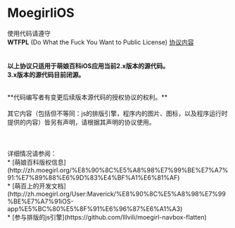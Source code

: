 MoegirliOS
==========

使用代码请遵守<br/>
**WTFPL** (Do What the Fuck You Want to Public License) [协议内容](http://www.wtfpl.net/txt/copying/)<br/>
<br/>
<br/>
**以上协议只适用于萌娘百科iOS应用当前2.x版本的源代码。**<br/>
**3.x版本的源代码目前闭源。**<br/>

<br/>
**代码编写者有变更后续版本源代码的授权协议的权利。**<br/>
<br/>
其它内容（包括但不等同：js的排版引擎，程序内的图片、图标，以及程序运行时提供的内容）皆另有声明，请根据其声明的协议使用。<br/>
<br/>
<br/>
<br/>
详细情况请参阅：<br />
* [萌娘百科版权信息](http://zh.moegirl.org/%E8%90%8C%E5%A8%98%E7%99%BE%E7%A7%91:%E7%89%88%E6%9D%83%E4%BF%A1%E6%81%AF)<br />
* [萌百上的开发文档](http://zh.moegirl.org/User:Maverick/%E8%90%8C%E5%A8%98%E7%99%BE%E7%A7%91iOS-app%E5%BC%80%E5%8F%91%E6%96%87%E6%A1%A3)<br />
* [参与排版的js引擎](https://github.com/Illvili/moegirl-navbox-flatten)



<br /><br /><br /><br />



